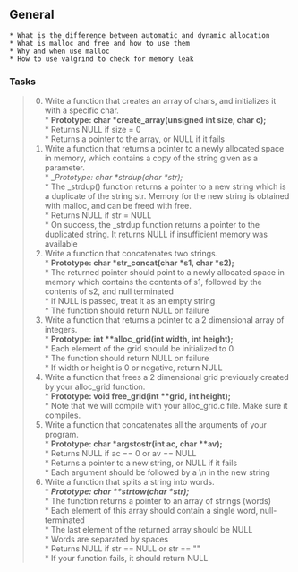 ## General   
	* What is the difference between automatic and dynamic allocation   
	* What is malloc and free and how to use them   
	* Why and when use malloc   
	* How to use valgrind to check for memory leak   

### Tasks 
> 0. Write a function that creates an array of chars, and initializes it with a specific char.   
	* __Prototype: char *create_array(unsigned int size, char c);__   
	* Returns NULL if size = 0   
	* Returns a pointer to the array, or NULL if it fails   
> 1. Write a function that returns a pointer to a newly allocated space in memory, which contains a copy of the string given as a parameter.   
	* __Prototype: char *_strdup(char *str);__   
	* The _strdup() function returns a pointer to a new string which is a duplicate of the string str. Memory for the new string is obtained with malloc, and can be freed with free.   
	* Returns NULL if str = NULL   
	* On success, the _strdup function returns a pointer to the duplicated string. It returns NULL if insufficient memory was available   
> 2. Write a function that concatenates two strings.   
	* __Prototype: char *str_concat(char *s1, char *s2);__   
	* The returned pointer should point to a newly allocated space in memory which contains the contents of s1, followed by the contents of s2, and null terminated   
	* if NULL is passed, treat it as an empty string   
	* The function should return NULL on failure   
> 3. Write a function that returns a pointer to a 2 dimensional array of integers.   
	* __Prototype: int **alloc_grid(int width, int height);__   
	* Each element of the grid should be initialized to 0   
	* The function should return NULL on failure   
	* If width or height is 0 or negative, return NULL   
> 4. Write a function that frees a 2 dimensional grid previously created by your alloc_grid function.   
	* __Prototype: void free_grid(int **grid, int height);__   
	* Note that we will compile with your alloc_grid.c file. Make sure it compiles.   
> 5. Write a function that concatenates all the arguments of your program.    
	* __Prototype: char *argstostr(int ac, char **av);__     
	* Returns NULL if ac == 0 or av == NULL    
	* Returns a pointer to a new string, or NULL if it fails    
	* Each argument should be followed by a \n in the new string    
> 6. Write a function that splits a string into words.   
	* ___Prototype: char **strtow(char *str);___   
	* The function returns a pointer to an array of strings (words)   
	* Each element of this array should contain a single word, null-terminated   
	* The last element of the returned array should be NULL   
	* Words are separated by spaces   
	* Returns NULL if str == NULL or str == ""   
	* If your function fails, it should return NULL   
